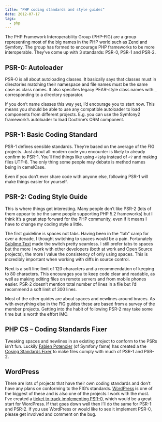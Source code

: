 ```yaml
---
title: "PHP coding standards and style guides"
date: 2012-07-17
tags:
  - php
---
```




The PHP Framework Interoperability Group (PHP-FIG) are a group representing most of the big names in the PHP world such as Zend and Symfony. The group has formed to encourage PHP frameworks to be more interoperable. They’ve come up with 3 standards: PSR-0, PSR-1 and PSR-2.

## PSR-0: Autoloader

PSR-0 is all about autoloading classes. It basically says that classes must in directories matching their namespace and file names must be the same case as class names. It also specifies legacy PEAR-style class names with `_` corresponding to a directory separator.

If you don’t name classes this way yet, I’d encourage you to start now. This means you should be able to use any compatible autoloader to load components from different projects. E.g. you can use the Symfony2 framework’s autoloader to load Doctrine’s ORM component.

## PSR-1: Basic Coding Standard

PSR-1 defines sensible standards. They’re based on the average of the FIG projects. Just about all modern code you encounter is likely to already confirm to PSR-1. You’ll find things like using `<?php` instead of `<?` and making files UTF-8. The only thing some people may debate is method names being in camelCase.

Even if you don’t ever share code with anyone else, following PSR-1 will make things easier for yourself.

## PSR-2: Coding Style Guide

This is where things get interesting. Many people don’t like PSR-2 (lots of them appear to be the same people supporting PHP 5.2 frameworks) but I think it’s a great step forward for the PHP community, even if it means I have to change my coding style a little.

The first guideline is spaces not tabs. Having been in the “tab” camp for over a decade, I thought switching to spaces would be a pain. Fortunately [Sublime Text](http://www.sublimetext.com/) made the switch pretty seamless. I still prefer tabs to spaces but the more I work with other developers (both at work and Open Source projects), the more I value the consistency of only using spaces. This is incredibly important when working with diffs in source control.

Next is a soft line limit of 120 characters and a recommendation of keeping to 80 characters. This encourages you to keep code clear and readable, as well as making editing files on remote servers and from mobile phones easier. PSR-2 doesn’t mention total number of lines in a file but I’d recommend a soft limit of 300 lines.

Most of the other guides are about spaces and newlines around braces. As with everything else in the FIG guides these are based from a survey of the member projects. Getting into the habit of following PSR-2 may take some time but is worth the effort IMO.

## PHP CS – Coding Standards Fixer

Tweaking spaces and newlines in an existing project to conform to the PSRs isn’t fun. Luckily [Fabien Potencier](http://fabien.potencier.org/) (of Symfony fame) has created a the [Cosing Standards Fixer](http://cs.sensiolabs.org/) to make files comply with much of PSR-1 and PSR-2.

## WordPress

There are lots of projects that have their own coding standards and don’t have any plans on conforming to the FIG’s standards. [WordPress](http://codex.wordpress.org/WordPress_Coding_Standards) is one of the biggest of these and is also one of the projects I work with the most. I’ve created a [ticket to track implementing PSR-0](http://core.trac.wordpress.org/ticket/21300), which would be a great start for WordPress. If that goes down well then I’ll do the same for PSR-1 and PSR-2. If you use WordPress or would like to see it implement PSR-0, please get involved and comment on the bug.
